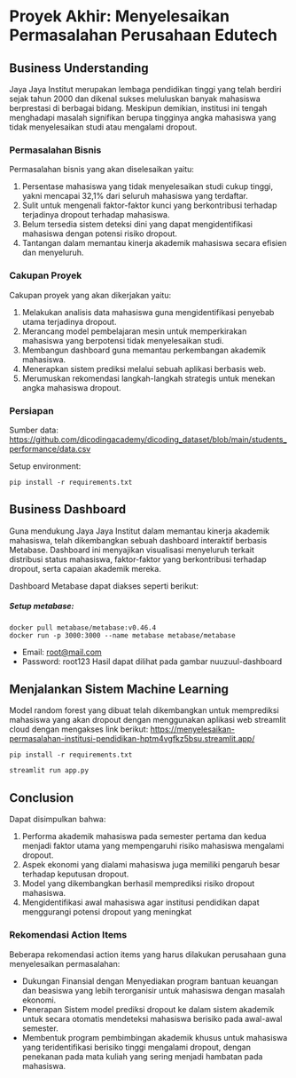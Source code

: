 # Proyek Akhir: Menyelesaikan Permasalahan Perusahaan Edutech

## Business Understanding
Jaya Jaya Institut merupakan lembaga pendidikan tinggi yang telah berdiri sejak tahun 2000 dan dikenal sukses meluluskan banyak mahasiswa berprestasi di berbagai bidang. Meskipun demikian, institusi ini tengah menghadapi masalah signifikan berupa tingginya angka mahasiswa yang tidak menyelesaikan studi atau mengalami dropout.

### Permasalahan Bisnis
Permasalahan bisnis yang akan diselesaikan yaitu:
1. Persentase mahasiswa yang tidak menyelesaikan studi cukup tinggi, yakni mencapai 32,1% dari seluruh mahasiswa yang terdaftar.
2. Sulit untuk mengenali faktor-faktor kunci yang berkontribusi terhadap terjadinya dropout terhadap mahasiswa.
3. Belum tersedia sistem deteksi dini yang dapat mengidentifikasi mahasiswa dengan potensi risiko dropout.
4. Tantangan dalam memantau kinerja akademik mahasiswa secara efisien dan menyeluruh.

### Cakupan Proyek
Cakupan proyek yang akan dikerjakan yaitu:
1. Melakukan analisis data mahasiswa guna mengidentifikasi penyebab utama terjadinya dropout.
2. Merancang model pembelajaran mesin untuk memperkirakan mahasiswa yang berpotensi tidak menyelesaikan studi.
3. Membangun dashboard guna memantau perkembangan akademik mahasiswa.
4. Menerapkan sistem prediksi melalui sebuah aplikasi berbasis web.
5. Merumuskan rekomendasi langkah-langkah strategis untuk menekan angka mahasiswa dropout.
### Persiapan

Sumber data: https://github.com/dicodingacademy/dicoding_dataset/blob/main/students_performance/data.csv

Setup environment:
```
pip install -r requirements.txt
```

## Business Dashboard
Guna mendukung Jaya Jaya Institut dalam memantau kinerja akademik mahasiswa, telah dikembangkan sebuah dashboard interaktif berbasis Metabase. Dashboard ini menyajikan visualisasi menyeluruh terkait distribusi status mahasiswa, faktor-faktor yang berkontribusi terhadap dropout, serta capaian akademik mereka.

Dashboard Metabase dapat diakses seperti berikut:
##### Setup metabase:
```
docker pull metabase/metabase:v0.46.4
docker run -p 3000:3000 --name metabase metabase/metabase
```
- Email: root@mail.com
- Password: root123
Hasil dapat dilihat pada gambar nuuzuul-dashboard

## Menjalankan Sistem Machine Learning
Model random forest yang dibuat telah dikembangkan untuk memprediksi mahasiswa yang akan dropout dengan menggunakan aplikasi web streamlit cloud dengan mengakses link berikut: https://menyelesaikan-permasalahan-institusi-pendidikan-hptm4vgfkz5bsu.streamlit.app/
```
pip install -r requirements.txt

```
```
streamlit run app.py
```

## Conclusion
Dapat disimpulkan bahwa:
1. Performa akademik mahasiswa pada semester pertama dan kedua menjadi faktor utama yang mempengaruhi risiko mahasiswa mengalami dropout.
2. Aspek ekonomi yang dialami mahasiswa juga memiliki pengaruh besar terhadap keputusan dropout.
3. Model  yang dikembangkan berhasil memprediksi risiko dropout mahasiswa.
4. Mengidentifikasi awal mahasiswa agar institusi pendidikan dapat menggurangi potensi dropout yang meningkat

### Rekomendasi Action Items
Beberapa rekomendasi action items yang harus dilakukan perusahaan guna menyelesaikan permasalahan:
- Dukungan Finansial dengan Menyediakan program bantuan keuangan dan beasiswa yang lebih terorganisir untuk mahasiswa dengan masalah ekonomi.
- Penerapan Sistem model prediksi dropout ke dalam sistem akademik untuk secara otomatis mendeteksi mahasiswa berisiko pada awal-awal semester.
- Membentuk program pembimbingan akademik khusus untuk mahasiswa yang teridentifikasi berisiko tinggi mengalami dropout, dengan penekanan pada mata kuliah yang sering menjadi hambatan pada mahasiswa.
